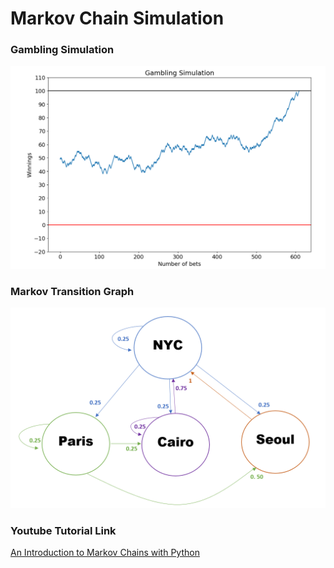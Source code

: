 # Markov Chain Simulation

### Gambling Simulation
![Gambling Simulation](assets/gambling_simulation.png)

### Markov Transition Graph
![Markov Transition Graph](assets/markov_transition_graph.png)

### Youtube Tutorial Link
[An Introduction to Markov Chains with Python](https://www.youtube.com/watch?v=WT6jI8UgROI)